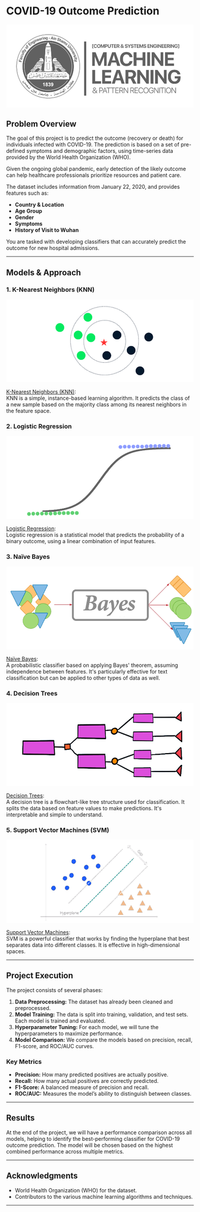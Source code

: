 
# COVID-19 Outcome Prediction
<div id="header" align="center">
 <img src="assets/asu_ml.png">
</div>

## Problem Overview

The goal of this project is to predict the outcome (recovery or death) for individuals infected with COVID-19. The prediction is based on a set of pre-defined symptoms and demographic factors, using time-series data provided by the World Health Organization (WHO). 

Given the ongoing global pandemic, early detection of the likely outcome can help healthcare professionals prioritize resources and patient care. 

The dataset includes information from January 22, 2020, and provides features such as:
- **Country & Location**
- **Age Group**
- **Gender**
- **Symptoms**
- **History of Visit to Wuhan**

You are tasked with developing classifiers that can accurately predict the outcome for new hospital admissions.

---

## Models & Approach

### 1. **K-Nearest Neighbors (KNN)**
<div id="header" align="center">
 <img src="assets/knn.png">
</div>  

[K-Nearest Neighbors (KNN)](https://en.wikipedia.org/wiki/K-nearest_neighbors_algorithm):  
KNN is a simple, instance-based learning algorithm. It predicts the class of a new sample based on the majority class among its nearest neighbors in the feature space.

### 2. **Logistic Regression**
<div id="header" align="center">
 <img src="assets/logreg.png">
</div>  

[Logistic Regression](https://en.wikipedia.org/wiki/Logistic_regression):  
Logistic regression is a statistical model that predicts the probability of a binary outcome, using a linear combination of input features.

### 3. **Naïve Bayes**
<div id="header" align="center">
 <img src="assets/bayes.png">
</div>  

[Naïve Bayes](https://en.wikipedia.org/wiki/Naive_Bayes_classifier):  
A probabilistic classifier based on applying Bayes' theorem, assuming independence between features. It's particularly effective for text classification but can be applied to other types of data as well.

### 4. **Decision Trees**
<div id="header" align="center">
 <img src="assets/decisiontrees.png">
</div>  

[Decision Trees](https://en.wikipedia.org/wiki/Decision_tree_learning):  
A decision tree is a flowchart-like tree structure used for classification. It splits the data based on feature values to make predictions. It's interpretable and simple to understand.

### 5. **Support Vector Machines (SVM)**
<div id="header" align="center">
 <img src="assets/svm.png">
</div>  

[Support Vector Machines](https://en.wikipedia.org/wiki/Support_vector_machine):  
SVM is a powerful classifier that works by finding the hyperplane that best separates data into different classes. It is effective in high-dimensional spaces.

---

## Project Execution

The project consists of several phases:
1. **Data Preprocessing:** The dataset has already been cleaned and preprocessed.
2. **Model Training:** The data is split into training, validation, and test sets. Each model is trained and evaluated.
3. **Hyperparameter Tuning:** For each model, we will tune the hyperparameters to maximize performance.
4. **Model Comparison:** We compare the models based on precision, recall, F1-score, and ROC/AUC curves.

### Key Metrics
- **Precision:** How many predicted positives are actually positive.
- **Recall:** How many actual positives are correctly predicted.
- **F1-Score:** A balanced measure of precision and recall.
- **ROC/AUC:** Measures the model’s ability to distinguish between classes.

---

## Results

At the end of the project, we will have a performance comparison across all models, helping to identify the best-performing classifier for COVID-19 outcome prediction. The model will be chosen based on the highest combined performance across multiple metrics.

---

## Acknowledgments
- World Health Organization (WHO) for the dataset.
- Contributors to the various machine learning algorithms and techniques.

---